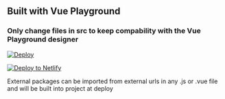 ## Built with Vue Playground

### Only change files in src to keep compability with the Vue Playground designer

[![Deploy](https://www.herokucdn.com/deploy/button.svg)](https://heroku.com/deploy?template=https://github.com/owner/repo)

[![Deploy to Netlify](https://www.netlify.com/img/deploy/button.svg)](https://app.netlify.com/start/deploy?repository=https://github.com/owner/repo&utm_source=github&utm_medium=nextstarter-cs&utm_campaign=devex-cs)

External packages can be imported from external urls in any .js or .vue file and will be built into project at deploy
